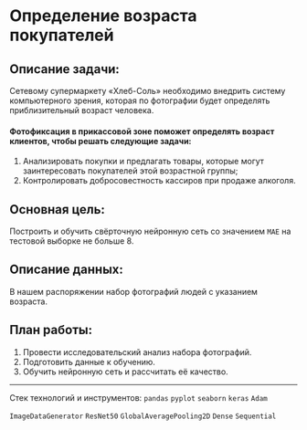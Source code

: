 # Определение возраста покупателей

## Описание задачи:
Сетевому супермаркету «Хлеб-Соль» необходимо внедрить систему компьютерного зрения, которая по фотографии будет определять приблизительный возраст человека. 

#### Фотофиксация в прикассовой зоне поможет определять возраст клиентов, чтобы решать следующие задачи:
1. Анализировать покупки и предлагать товары, которые могут заинтересовать покупателей этой возрастной группы;
2. Контролировать добросовестность кассиров при продаже алкоголя.

## Основная цель:
Построить и обучить свёрточную нейронную сеть со значением `MAE` на тестовой выборке не больше 8.

## Описание данных:
В нашем распоряжении набор фотографий людей с указанием возраста.

## План работы:
1. Провести исследовательский анализ набора фотографий.
2. Подготовить данные к обучению.
3. Обучить нейронную сеть и рассчитать её качество.
  __________
  Стек технологий и инструментов:
  `pandas` `pyplot` `seaborn` `keras` `Adam`
  
  `ImageDataGenerator` `ResNet50` `GlobalAveragePooling2D` `Dense` `Sequential` 

